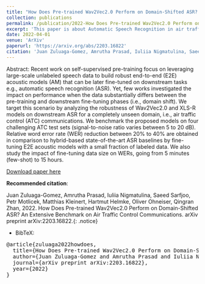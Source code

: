 ```yaml
---
title: "How Does Pre-trained Wav2Vec2.0 Perform on Domain-Shifted ASR? An Extensive Benchmark on Air Traffic Control Communications"
collection: publications
permalink: /publication/2022-How Does Pre-trained Wav2Vec2.0 Perform on Domain-Shifted ASR
excerpt: 'This paper is about Automatic Speech Recognition in air traffic Control Communications'
date: 2022-04-01
venue: 'ArXiv'
paperurl: 'https://arxiv.org/abs/2203.16822'
citation: 'Juan Zuluaga-Gomez, Amrutha Prasad, Iuliia Nigmatulina, Saeed Sarfjoo, Petr Motlicek, Matthias Kleinert, Hartmut Helmke, Oliver Ohneiser, Qingran Zhan, 2022. How Does Pre-trained Wav2Vec2.0 Perform on Domain-Shifted ASR? An Extensive Benchmark on Air Traffic Control Communications. arXiv preprint arXiv:2203.16822.'
---
```


Abstract: Recent work on self-supervised pre-training focus on leveraging large-scale unlabeled speech data to build robust end-to-end (E2E) acoustic models (AM) that can be later fine-tuned on downstream tasks e.g., automatic speech recognition (ASR). Yet, few works investigated the impact on performance when the data substantially differs between the pre-training and downstream fine-tuning phases (i.e., domain shift). We target this scenario by analyzing the robustness of Wav2Vec2.0 and XLS-R models on downstream ASR for a completely unseen domain, i.e., air traffic control (ATC) communications. We benchmark the proposed models on four challenging ATC test sets (signal-to-noise ratio varies between 5 to 20 dB). Relative word error rate (WER) reduction between 20% to 40% are obtained in comparison to hybrid-based state-of-the-art ASR baselines by fine-tuning E2E acoustic models with a small fraction of labeled data. We also study the impact of fine-tuning data size on WERs, going from 5 minutes (few-shot) to 15 hours.


[Download paper here](https://arxiv.org/abs/2203.16822)

**Recommended citation**: 

Juan Zuluaga-Gomez, Amrutha Prasad, Iuliia Nigmatulina, Saeed Sarfjoo, Petr Motlicek, Matthias Kleinert, Hartmut Helmke, Oliver Ohneiser, Qingran Zhan, 2022. How Does Pre-trained Wav2Vec2.0 Perform on Domain-Shifted ASR? An Extensive Benchmark on Air Traffic Control Communications. arXiv preprint arXiv:2203.16822.{: .notice}

- BibTeX:

<pre>
@article{zuluaga2022howdoes,
  title={How Does Pre-trained Wav2Vec2.0 Perform on Domain-Shifted ASR? An Extensive Benchmark on Air Traffic Control Communications},
  author={Juan Zuluaga-Gomez and Amrutha Prasad and Iuliia Nigmatulina and Saeed Sarfjoo and Petr Motlicek and Matthias Kleinert and Hartmut Helmke and Oliver Ohneiser and Qingran Zhan},
  journal={arXiv preprint arXiv:2203.16822},
  year={2022}
}
</pre>

